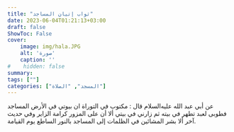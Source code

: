 ```yaml
---
title: "ثواب إتيان المساجد"
date: 2023-06-04T01:21:13+03:00
draft: false
ShowToc: False
cover:
    image: img/hala.JPG
    alt: 'صورة'
    caption: ''
#    hidden: false
summary: 
tags: [""]
categories: ["المسجد", "الصلاة"]
---
```

عن أبي عبد الله عليه‌السلام قال : مكتوب في التوراة ان بيوتي في الأرض
المساجد فطوبى لعبد تطهر في بيته ثم زارني في بيتي ألا أن على المزور
كرامة الزاير وفي حديث آخر ألا بشر المشائين في الظلمات إلى المساجد
بالنور الساطع يوم القيامة.



